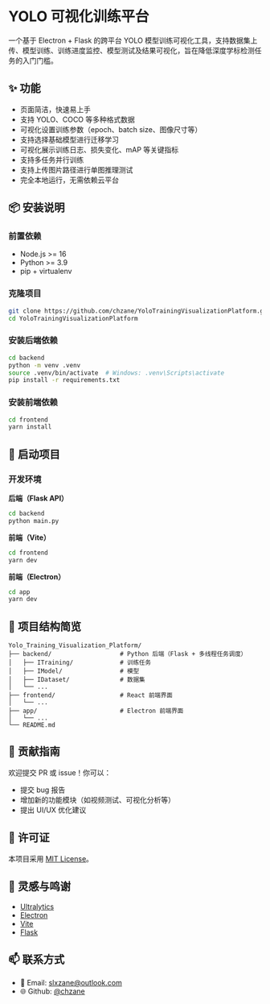 # YOLO 可视化训练平台

一个基于 Electron + Flask 的跨平台 YOLO 模型训练可视化工具，支持数据集上传、模型训练、训练进度监控、模型测试及结果可视化，旨在降低深度学标检测任务的入门门槛。

## ✨ 功能

- 页面简洁，快速易上手
- 支持 YOLO、COCO 等多种格式数据
- 可视化设置训练参数（epoch、batch size、图像尺寸等）
- 支持选择基础模型进行迁移学习
- 可视化展示训练日志、损失变化、mAP 等关键指标
- 支持多任务并行训练
- 支持上传图片路径进行单图推理测试
- 完全本地运行，无需依赖云平台

## 📦 安装说明

### 前置依赖

- Node.js >= 16
- Python >= 3.9
- pip + virtualenv

### 克隆项目

```bash
git clone https://github.com/chzane/YoloTrainingVisualizationPlatform.git
cd YoloTrainingVisualizationPlatform
```

### 安装后端依赖

```bash
cd backend
python -m venv .venv
source .venv/bin/activate  # Windows: .venv\Scripts\activate
pip install -r requirements.txt
```

### 安装前端依赖

```bash
cd frontend
yarn install
```

## 🚀 启动项目

### 开发环境

**后端（Flask API）**

```bash
cd backend
python main.py
```

**前端（Vite）**

```bash
cd frontend
yarn dev
```

**前端（Electron）**

```bash
cd app
yarn dev
```

## 📁 项目结构简览

```
Yolo_Training_Visualization_Platform/
├── backend/                   # Python 后端（Flask + 多线程任务调度）
│   ├── ITraining/             # 训练任务
│   ├── IModel/                # 模型
│   ├── IDataset/              # 数据集
│   └── ...
├── frontend/                  # React 前端界面
│   └── ...
├── app/                       # Electron 前端界面
│   └── ...
└── README.md 
```

## 🤝 贡献指南

欢迎提交 PR 或 issue！你可以：

* 提交 bug 报告
* 增加新的功能模块（如视频测试、可视化分析等）
* 提出 UI/UX 优化建议

## 📄 许可证

本项目采用 [MIT License](LICENSE)。

## 🧠 灵感与鸣谢

* [Ultralytics](https://github.com/ultralytics/)
* [Electron](https://www.electronjs.org/)
* [Vite](https://vitejs.dev/)
* [Flask](https://flask.palletsprojects.com/)

## 📫 联系方式

* 📧 Email: [slxzane@outlook.com](mailto:slxzane@outlook.com)
* 🌐 Github: [@chzane](https://github.com/chzane)
